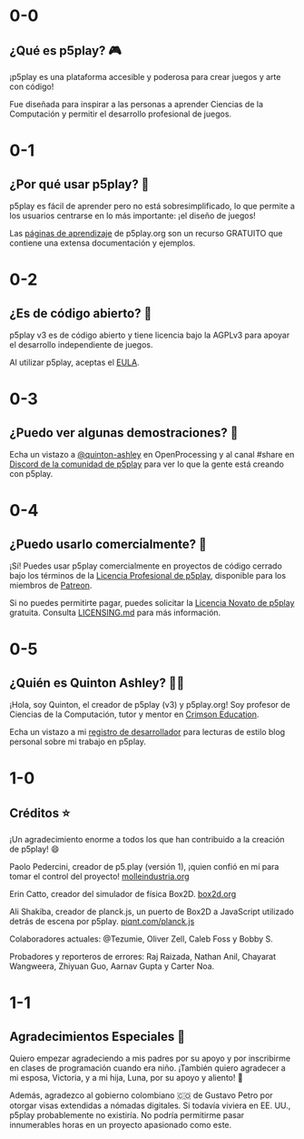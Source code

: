 # 0-0

## ¿Qué es p5play? 🎮

¡p5play es una plataforma accesible y poderosa para crear juegos y arte con código!

Fue diseñada para inspirar a las personas a aprender Ciencias de la Computación y permitir el desarrollo profesional de juegos.

# 0-1

## ¿Por qué usar p5play? 🤔

p5play es fácil de aprender pero no está sobresimplificado, lo que permite a los usuarios centrarse en lo más importante: ¡el diseño de juegos!

Las [páginas de aprendizaje](../learn) de p5play.org son un recurso GRATUITO que contiene una extensa documentación y ejemplos.

# 0-2

## ¿Es de código abierto? 📖

p5play v3 es de código abierto y tiene licencia bajo la AGPLv3 para apoyar el desarrollo independiente de juegos.

Al utilizar p5play, aceptas el [EULA](https://github.com/quinton-ashley/p5play/blob/main/EULA.md).

# 0-3

## ¿Puedo ver algunas demostraciones? 👀

Echa un vistazo a [@quinton-ashley](https://openprocessing.org/user/350295?o=35&view=sketches) en OpenProcessing y al canal #share en [Discord de la comunidad de p5play](https://discord.gg/3UTbqUgmPF) para ver lo que la gente está creando con p5play.

# 0-4

## ¿Puedo usarlo comercialmente? 🤑

¡Sí! Puedes usar p5play comercialmente en proyectos de código cerrado bajo los términos de la [Licencia Profesional de p5play](https://github.com/quinton-ashley/p5play-web/blob/main/pro/LICENSE.md), disponible para los miembros de [Patreon](https://www.patreon.com/p5play).

Si no puedes permitirte pagar, puedes solicitar la [Licencia Novato de p5play](https://github.com/quinton-ashley/p5play-novice/blob/main/LICENSE.md) gratuita. Consulta [LICENSING.md](/LICENSING.md) para más información.

# 0-5

## ¿Quién es Quinton Ashley? 👨‍💻

¡Hola, soy Quinton, el creador de p5play (v3) y p5play.org! Soy profesor de Ciencias de la Computación, tutor y mentor en [Crimson Education](https://www.crimsoneducation.org/).

Echa un vistazo a mi [registro de desarrollador](https://github.com/quinton-ashley/p5play/wiki/Developer-Log) para lecturas de estilo blog personal sobre mi trabajo en p5play.

# 1-0

## Créditos ⭐️

¡Un agradecimiento enorme a todos los que han contribuido a la creación de p5play! 😄

Paolo Pedercini, creador de p5.play (versión 1), ¡quien confió en mí para tomar el control del proyecto! [molleindustria.org](http://molleindustria.org)

Erin Catto, creador del simulador de física Box2D. [box2d.org](https://box2d.org)

Ali Shakiba, creador de planck.js, un puerto de Box2D a JavaScript utilizado detrás de escena por p5play. [piqnt.com/planck.js](https://piqnt.com/planck.js)

Colaboradores actuales: @Tezumie, Oliver Zell, Caleb Foss y Bobby S.

Probadores y reporteros de errores: Raj Raizada, Nathan Anil, Chayarat Wangweera, Zhiyuan Guo, Aarnav Gupta y Carter Noa.

# 1-1

## Agradecimientos Especiales 🙌

Quiero empezar agradeciendo a mis padres por su apoyo y por inscribirme en clases de programación cuando era niño. ¡También quiero agradecer a mi esposa, Victoria, y a mi hija, Luna, por su apoyo y aliento! 💞

Además, agradezco al gobierno colombiano 🇨🇴 de Gustavo Petro por otorgar visas extendidas a nómadas digitales. Si todavía viviera en EE. UU., p5play probablemente no existiría. No podría permitirme pasar innumerables horas en un proyecto apasionado como este.
